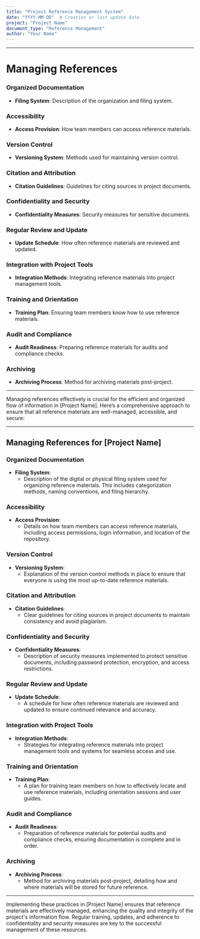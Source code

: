 ```yaml
---
title: "Project Reference Management System"
date: "YYYY-MM-DD"  # Creation or last update date
project: "Project Name"
document_type: "Reference Management"
author: "Your Name"
---
```

---
# Managing References

### Organized Documentation

- **Filing System**: Description of the organization and filing system.

### Accessibility

- **Access Provision**: How team members can access reference materials.

### Version Control

- **Versioning System**: Methods used for maintaining version control.

### Citation and Attribution

- **Citation Guidelines**: Guidelines for citing sources in project documents.

### Confidentiality and Security

- **Confidentiality Measures**: Security measures for sensitive documents.

### Regular Review and Update

- **Update Schedule**: How often reference materials are reviewed and updated.

### Integration with Project Tools

- **Integration Methods**: Integrating reference materials into project management tools.

### Training and Orientation

- **Training Plan**: Ensuring team members know how to use reference materials.

### Audit and Compliance

- **Audit Readiness**: Preparing reference materials for audits and compliance checks.

### Archiving

- **Archiving Process**: Method for archiving materials post-project.

---
Managing references effectively is crucial for the efficient and organized flow of information in [Project Name]. Here’s a comprehensive approach to ensure that all reference materials are well-managed, accessible, and secure:

---

## Managing References for [Project Name]

### Organized Documentation
- **Filing System**: 
  - Description of the digital or physical filing system used for organizing reference materials. This includes categorization methods, naming conventions, and filing hierarchy.

### Accessibility
- **Access Provision**: 
  - Details on how team members can access reference materials, including access permissions, login information, and location of the repository.

### Version Control
- **Versioning System**: 
  - Explanation of the version control methods in place to ensure that everyone is using the most up-to-date reference materials.

### Citation and Attribution
- **Citation Guidelines**: 
  - Clear guidelines for citing sources in project documents to maintain consistency and avoid plagiarism.

### Confidentiality and Security
- **Confidentiality Measures**: 
  - Description of security measures implemented to protect sensitive documents, including password protection, encryption, and access restrictions.

### Regular Review and Update
- **Update Schedule**: 
  - A schedule for how often reference materials are reviewed and updated to ensure continued relevance and accuracy.

### Integration with Project Tools
- **Integration Methods**: 
  - Strategies for integrating reference materials into project management tools and systems for seamless access and use.

### Training and Orientation
- **Training Plan**: 
  - A plan for training team members on how to effectively locate and use reference materials, including orientation sessions and user guides.

### Audit and Compliance
- **Audit Readiness**: 
  - Preparation of reference materials for potential audits and compliance checks, ensuring documentation is complete and in order.

### Archiving
- **Archiving Process**: 
  - Method for archiving materials post-project, detailing how and where materials will be stored for future reference.

---

Implementing these practices in [Project Name] ensures that reference materials are effectively managed, enhancing the quality and integrity of the project's information flow. Regular training, updates, and adherence to confidentiality and security measures are key to the successful management of these resources.